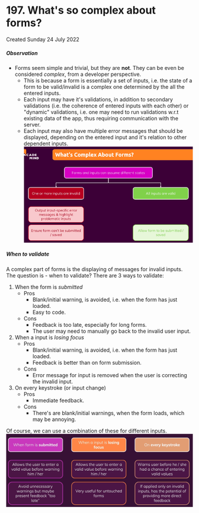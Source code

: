 # 197. What's so complex about forms?
Created Sunday 24 July 2022

##### Observation
- Forms seem simple and trivial, but they are **not**. They can be even be considered *complex*, from a developer perspective.
	- This is because a form is essentially a set of inputs, i.e. the state of a form to be valid/invalid is a complex one determined by the all the entered inputs.
	- Each input may have it's validations, in addition to secondary validations (i.e. the coherence of entered inputs with each other) or "dynamic" validations, i.e. one may need to run validations w.r.t existing data of the app, thus requiring communication with the server.
	- Each input may also have multiple error messages that should be displayed, depending on the entered input and it's relation to other dependent inputs.
	![](/assets/199_Whats_so_complex_about_forms-image-1.png)

##### When to validate
A complex part of forms is the displaying of messages for invalid inputs. The question is - when to validate? There are 3 ways to validate:
1. When the form is *submitted*
	- Pros
		- Blank/initial warning, is avoided, i.e. when the form has just loaded.
		- Easy to code.
	- Cons
		- Feedback is too late, especially for long forms.
		- The user may need to manually go back to the invalid user input.
2. When a input is *losing focus*
	- Pros
		- Blank/initial warning, is avoided, i.e. when the form has just loaded.
		- Feedback is better than on form submission.
	- Cons
		- Error message for input is removed when the user is correcting the invalid input.
3. On every keystroke (or input change)
	- Pros
		- Immediate feedback.
	- Cons
		- There's are blank/initial warnings, when the form loads, which may be annoying.

Of course, we can use a combination of these for different inputs.
![](/assets/199_Whats_so_complex_about_forms-image-2.png)
